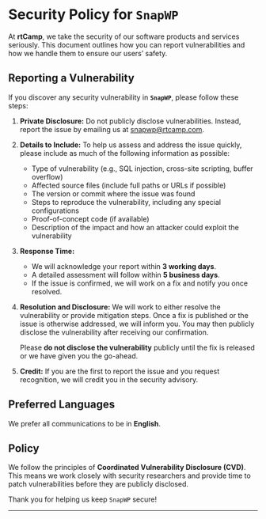 # Security Policy for `SnapWP`

At **rtCamp**, we take the security of our software products and services seriously. This document outlines how you can report vulnerabilities and how we handle them to ensure our users’ safety.

## Reporting a Vulnerability

If you discover any security vulnerability in **`SnapWP`**, please follow these steps:

1. **Private Disclosure:**
   Do not publicly disclose vulnerabilities. Instead, report the issue by emailing us at [snapwp@rtcamp.com](mailto:snapwp@rtcamp.com).

2. **Details to Include:**
   To help us assess and address the issue quickly, please include as much of the following information as possible:

    - Type of vulnerability (e.g., SQL injection, cross-site scripting, buffer overflow)
    - Affected source files (include full paths or URLs if possible)
    - The version or commit where the issue was found
    - Steps to reproduce the vulnerability, including any special configurations
    - Proof-of-concept code (if available)
    - Description of the impact and how an attacker could exploit the vulnerability

3. **Response Time:**

    - We will acknowledge your report within **3 working days**.
    - A detailed assessment will follow within **5 business days**.
    - If the issue is confirmed, we will work on a fix and notify you once resolved.

4. **Resolution and Disclosure:**
   We will work to either resolve the vulnerability or provide mitigation steps. Once a fix is published or the issue is otherwise addressed, we will inform you. You may then publicly disclose the vulnerability after receiving our confirmation.

    Please **do not disclose the vulnerability** publicly until the fix is released or we have given you the go-ahead.

5. **Credit:**
   If you are the first to report the issue and you request recognition, we will credit you in the security advisory.

## Preferred Languages

We prefer all communications to be in **English**.

## Policy

We follow the principles of **Coordinated Vulnerability Disclosure (CVD)**. This means we work closely with security researchers and provide time to patch vulnerabilities before they are publicly disclosed.

Thank you for helping us keep `SnapWP` secure!

---
